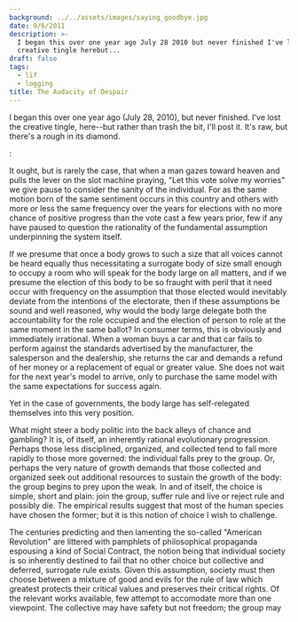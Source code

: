 ```yaml
---
background: ../../assets/images/saying_goodbye.jpg
date: 9/6/2011
description: >-
  I began this over one year ago July 28 2010 but never finished I've lost the
  creative tingle herebut...
draft: false
tags:
  - lïf
  - logging
title: The Audacity of Despair
---
```

  
I began this over one year ago (July 28, 2010), but never finished. I've lost the creative tingle, here--but rather than trash the bit, I'll post it. It's raw, but there's a rough in its diamond.  
  
:  
  
It ought, but is rarely the case, that when a man gazes toward heaven and pulls the lever on the slot machine praying, "Let this vote solve my worries" we give pause to consider the sanity of the individual. For as the same motion born of the same sentiment occurs in this country and others with more or less the same frequency over the years for elections with no more chance of positive progress than the vote cast a few years prior, few if any have paused to question the rationality of the fundamental assumption underpinning the system itself.  
  
If we presume that once a body grows to such a size that all voices cannot be heard equally thus necessitating a surrogate body of size small enough to occupy a room who will speak for the body large on all matters, and if we presume the election of this body to be so fraught with peril that it need occur with frequency on the assumption that those elected would inevitably deviate from the intentions of the electorate, then if these assumptions be sound and well reasoned, why would the body large delegate both the accountability for the role occupied and the election of person to role at the same moment in the same ballot? In consumer terms, this is obviously and immediately irrational. When a woman buys a car and that car fails to perform against the standards advertised by the manufacturer, the salesperson and the dealership, she returns the car and demands a refund of her money or a replacement of equal or greater value. She does not wait for the next year's model to arrive, only to purchase the same model with the same expectations for success again.  
  
Yet in the case of governments, the body large has self-relegated themselves into this very position.  
  
What might steer a body politic into the back alleys of chance and gambling? It is, of itself, an inherently rational evolutionary progression. Perhaps those less disciplined, organized, and collected tend to fall more rapidly to those more governed: the individual falls prey to the group. Or, perhaps the very nature of growth demands that those collected and organized seek out additional resources to sustain the growth of the body: the group begins to prey upon the weak. In and of itself, the choice is simple, short and plain: join the group, suffer rule and live or reject rule and possibly die. The empirical results suggest that most of the human species have chosen the former; but it is this notion of choice I wish to challenge.  
  
The centuries predicting and then lamenting the so-called "American Revolution" are littered with pamphlets of philosophical propaganda espousing a kind of Social Contract, the notion being that individual society is so inherently destined to fail that no other choice but collective and deferred, surrogate rule exists. Given this assumption, society must then choose between a mixture of good and evils for the rule of law which greatest protects their critical values and preserves their critical rights. Of the relevant works available, few attempt to accomodate more than one viewpoint. The collective may have safety but not freedom; the group may  
